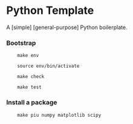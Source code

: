 # Python Template
A [simple] [general-purpose] Python boilerplate.


### Bootstrap

```
    make env
```
```
    source env/bin/activate
```
```
    make check
```
```
    make test
```

### Install a package
```
    make piu numpy matplotlib scipy
```